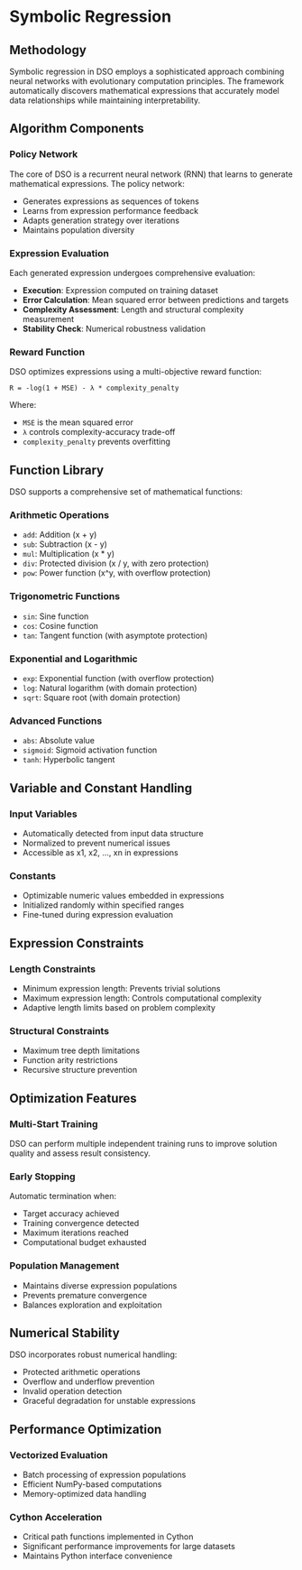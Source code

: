 # Symbolic Regression

## Methodology

Symbolic regression in DSO employs a sophisticated approach combining neural networks with evolutionary computation principles. The framework automatically discovers mathematical expressions that accurately model data relationships while maintaining interpretability.

## Algorithm Components

### Policy Network
The core of DSO is a recurrent neural network (RNN) that learns to generate mathematical expressions. The policy network:
- Generates expressions as sequences of tokens
- Learns from expression performance feedback
- Adapts generation strategy over iterations
- Maintains population diversity

### Expression Evaluation
Each generated expression undergoes comprehensive evaluation:
- **Execution**: Expression computed on training dataset
- **Error Calculation**: Mean squared error between predictions and targets
- **Complexity Assessment**: Length and structural complexity measurement
- **Stability Check**: Numerical robustness validation

### Reward Function
DSO optimizes expressions using a multi-objective reward function:

```
R = -log(1 + MSE) - λ * complexity_penalty
```

Where:
- `MSE` is the mean squared error
- `λ` controls complexity-accuracy trade-off
- `complexity_penalty` prevents overfitting

## Function Library

DSO supports a comprehensive set of mathematical functions:

### Arithmetic Operations
- `add`: Addition (x + y)
- `sub`: Subtraction (x - y)
- `mul`: Multiplication (x * y)
- `div`: Protected division (x / y, with zero protection)
- `pow`: Power function (x^y, with overflow protection)

### Trigonometric Functions
- `sin`: Sine function
- `cos`: Cosine function
- `tan`: Tangent function (with asymptote protection)

### Exponential and Logarithmic
- `exp`: Exponential function (with overflow protection)
- `log`: Natural logarithm (with domain protection)
- `sqrt`: Square root (with domain protection)

### Advanced Functions
- `abs`: Absolute value
- `sigmoid`: Sigmoid activation function
- `tanh`: Hyperbolic tangent

## Variable and Constant Handling

### Input Variables
- Automatically detected from input data structure
- Normalized to prevent numerical issues
- Accessible as x1, x2, ..., xn in expressions

### Constants
- Optimizable numeric values embedded in expressions
- Initialized randomly within specified ranges
- Fine-tuned during expression evaluation

## Expression Constraints

### Length Constraints
- Minimum expression length: Prevents trivial solutions
- Maximum expression length: Controls computational complexity
- Adaptive length limits based on problem complexity

### Structural Constraints
- Maximum tree depth limitations
- Function arity restrictions
- Recursive structure prevention

## Optimization Features

### Multi-Start Training
DSO can perform multiple independent training runs to improve solution quality and assess result consistency.

### Early Stopping
Automatic termination when:
- Target accuracy achieved
- Training convergence detected
- Maximum iterations reached
- Computational budget exhausted

### Population Management
- Maintains diverse expression populations
- Prevents premature convergence
- Balances exploration and exploitation

## Numerical Stability

DSO incorporates robust numerical handling:
- Protected arithmetic operations
- Overflow and underflow prevention
- Invalid operation detection
- Graceful degradation for unstable expressions

## Performance Optimization

### Vectorized Evaluation
- Batch processing of expression populations
- Efficient NumPy-based computations
- Memory-optimized data handling

### Cython Acceleration
- Critical path functions implemented in Cython
- Significant performance improvements for large datasets
- Maintains Python interface convenience
